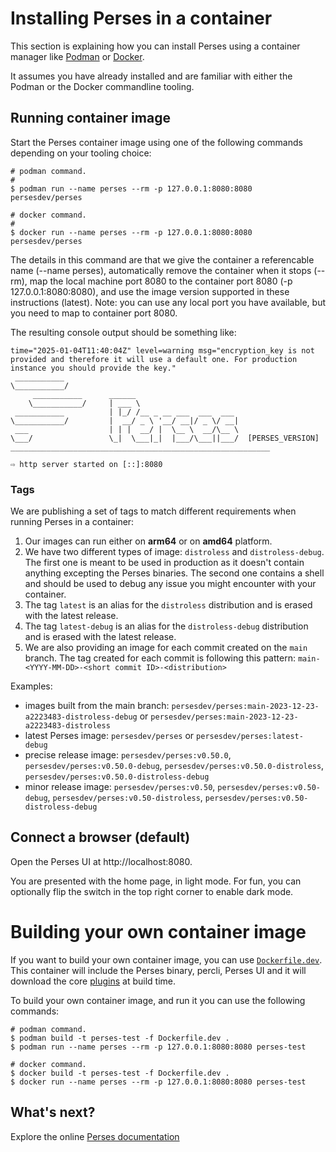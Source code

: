 # Installing Perses in a container

This section is explaining how you can install Perses using a container manager like [Podman](https://podman.io/) or [Docker](https://www.docker.com/).

It assumes you have already installed and are familiar with either the Podman or the Docker commandline tooling.

## Running container image

Start the Perses container image using one of the following commands depending on your tooling choice:

```shell
# podman command.
#
$ podman run --name perses --rm -p 127.0.0.1:8080:8080 persesdev/perses
```

```shell
# docker command.
#
$ docker run --name perses --rm -p 127.0.0.1:8080:8080 persesdev/perses
```

The details in this command are that we give the container a referencable name (--name perses), automatically remove
the container when it stops (--rm), map the local machine port 8080 to the container port 8080 (-p 127.0.0.1:8080:8080),
and use the image version supported in these instructions (latest). Note: you can use any local port you have available,
but you need to map to container port 8080.

The resulting console output should be something like:

```shell
time="2025-01-04T11:40:04Z" level=warning msg="encryption_key is not provided and therefore it will use a default one. For production instance you should provide the key."
 ___________
\___________/
     ___________      ______
    \___________/     | ___ \
 ___________          | |_/ /__ _ __ ___  ___  ___
\___________/         |  __/ _ \ '__/ __|/ _ \/ __|
 ___                  | | |  __/ |  \__ \  __/\__ \
\___/                 \_|  \___|_|  |___/\___||___/  [PERSES_VERSION]
__________________________________________________________

⇨ http server started on [::]:8080
```

### Tags

We are publishing a set of tags to match different requirements when running Perses in a container:

1. Our images can run either on **arm64** or on **amd64** platform.
2. We have two different types of image: `distroless` and `distroless-debug`.
   The first one is meant to be used in production as it doesn't contain anything excepting the Perses binaries.
   The second one contains a shell and should be used to debug any issue you might encounter with your container.
3. The tag `latest` is an alias for the `distroless` distribution and is erased with the latest release.
4. The tag `latest-debug` is an alias for the `distroless-debug` distribution and is erased with the latest release.
5. We are also providing an image for each commit created on the `main` branch.
   The tag created for each commit is following this pattern: `main-<YYYY-MM-DD>-<short commit ID>-<distribution>`

Examples:

- images built from the main branch: `persesdev/perses:main-2023-12-23-a2223483-distroless-debug`
  or `persesdev/perses:main-2023-12-23-a2223483-distroless`
- latest Perses image: `persesdev/perses` or `persesdev/perses:latest-debug`
- precise release image: `persesdev/perses:v0.50.0`, `persesdev/perses:v0.50.0-debug`, `persesdev/perses:v0.50.0-distroless`, `persesdev/perses:v0.50.0-distroless-debug`
- minor release image: `persesdev/perses:v0.50`, `persesdev/perses:v0.50-debug`, `persesdev/perses:v0.50-distroless`, `persesdev/perses:v0.50-distroless-debug`

## Connect a browser (default)

Open the Perses UI at http://localhost:8080.

You are presented with the home page, in light mode.
For fun, you can optionally flip the switch in the top right corner to enable dark mode.

# Building your own container image

If you want to build your own container image, you can use [`Dockerfile.dev`](https://github.com/perses/perses/blob/main/Dockerfile.dev).
This container will include the Perses binary, percli, Perses UI and it will download the core [plugins](https://github.com/perses/plugins) at build time.

To build your own container image, and run it you can use the following commands:

```shell
# podman command.
$ podman build -t perses-test -f Dockerfile.dev .
$ podman run --name perses --rm -p 127.0.0.1:8080:8080 perses-test
```

```shell
# docker command.
$ docker build -t perses-test -f Dockerfile.dev .
$ docker run --name perses --rm -p 127.0.0.1:8080:8080 perses-test
```

## What's next?

Explore the online [Perses documentation](https://perses.dev/)
